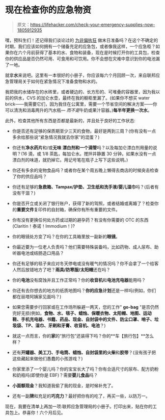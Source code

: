 # 现在检查你的应急物资

> 原文：<https://lifehacker.com/check-your-emergency-supplies-now-1805912935>

嘿，预科生们！还记得我们谈论过的 [为非偏执狂](https://lifehacker.com/doomsday-prep-for-non-paranoid-people-1793870107) 做末日准备吗？在这个不确定的时期，我们应该如何拥有一个储备充足的应急包，或者像我这样，一个应急柜？如果你在六个月前获得了基本的水、食物和装备，现在是时候打开你的工具包，检查你的供应品是否仍然可用、可食用和可饮用。你不会想在灾难中意识到你的电池漏了一地。



就拿**水**来说吧。这里有一本很好的小册子，你应该每六个月回顾一次，来自联邦应急管理局关于如何在紧急情况下准备食物和水的。

我把我的水储存在的水砖里，或者硬边的、长方形的、可堆叠的容器里，因为我以前的供水，CVS 的加仑水壶，最终在我的橱柜里漏了。(如果你不想买 water brick——我需要它们，因为我住在公寓里，需要一个节省空间的解决方案——你可以清洗和消毒两升的汽水瓶— *而不是*牛奶或果汁容器。)**每半年更换一次水**。

此外，检查其他所有东西是否都是最新的，并且处于良好的工作状态:

*   你是否还有足够的保质期至少三天的食物，最好是两到三周？(你有没有一点多余给那些说“紧急情况我就去你家”的混蛋？)
*   你还有**净水药片**和/或**无味** **漂白剂和一个滴管**吗？以及每加仑漂白剂用量的说明？(16 滴，或 1/8 茶匙，每加仑水。搅拌并静置 30 分钟。如果水没有一点漂白剂的味道，就扔掉它。用记号笔在瓶子上写下这些说明。)
*   你还有多余的宠物食品吗？或者你在某个周五晚上懒得去商店的时候突击检查了你的供应品吗？

*   你还有足够的**急救箱、Tampax/护垫、卫生纸和洗手液/婴儿湿巾**吗？(后者有没有干涸？)
*   你是否开立或关闭了银行账户，获得了新的驾照，或者结婚或离婚了？检查你的**重要文件**复印件的自封箱，确保你有所有重要的文件。

*   你有没有更换任何处方药或过期的避孕药？有没有你需要的 OTC 的东西(Claritin！泰诺！Immodium！)?

*   你的眼镜处方变了吗？在你的工具箱里放一副新的**眼镜**。

*   你最近要为一位老人负责吗？他们需要特殊装备吗，比如药物、成人尿布、助听器电池或结肠造口用品？
*   你还有足够的毯子来应对冬天停电或没有暖气的情况吗？你不会拿了一个给客人然后放错地方了吧？**雨具/防寒服/太阳帽**还在吗？

*   你的**电池**没有腐蚀并且工作正常吗？你的**收音机**和**电池充电器**能用吗？
*   你还有去你想去的地方的纸质地图吗？**你的应急计划**还是一样吗(例如，你们都在丽塔阿姨家见面吗？)
*   如果您需要步行回家或在工作场所躲避一两天，您的工作" **go-bag** "是否仍然完好无损(例如，**食物、水、毯子、蜡烛、保暖衣物、太阳帽、地图、运动鞋、手机充电器、书籍、药品、现金、自封袋中的文件、防尘口罩、哨子、垃圾袋、TP、湿巾、牙刷和牙膏、收音机、电池**？)
*   就这一点而言，你的**家**的“旅行包”还装得下吗？你的**车【旅行包】**怎么样？
*   还有**开罐器、美工刀、手电筒、蜡烛、自封袋里的火柴**和**胶带**？(没有孩子把这些藏起来做他们愚蠢的小孩游戏？)
*   你家里添了一个婴儿吗？你的宝宝长大了吗？你有合适尺寸的尿布、配方奶粉和奶瓶吗(即使你是 EBF)？需要**婴儿食品**吗？
*   **小面额现金**？我知道我偷了我的现金，是时候补充了。
*   还有一副**牌**和充足的**巧克力**？最好把你有的吃了，再买一些，以防万一。

现在，我要在清单上再加一项:联邦应急管理局的小册子。打印出来，贴在你的工具包上。恭喜你！六个月后见。